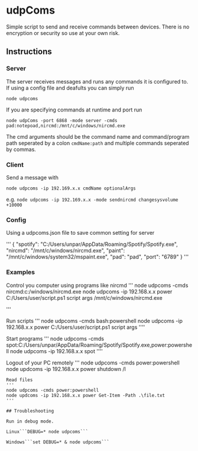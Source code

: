 # udpComs

Simple script to send and receive commands between devices. There is no encryption or security so use at your own risk.

## Instructions

### Server

The server receives messages and runs any commands it is configured to.
If using a config file and deafults you can simply run

```node udpcoms```

If you are specifying commands at runtime and port run

```node udpComs -port 6868 -mode server -cmds pad:notepoad,nircmd:/mnt/c/windows/nircmd.exe```

The cmd arguments should be the command name and command/program path seperated by a colon ```cmdName:path``` and multiple commands seperated by commas.

### Client

Send a message with

```node udpcoms -ip 192.169.x.x cmdName optionalArgs```

e.g.
```node udpcoms -ip 192.169.x.x -mode sendnircmd changesysvolume +10000```

### Config

Using a udpcoms.json file to save common setting for server

'''
{
  "spotify": "C:/Users/unpar/AppData/Roaming/Spotify/Spotify.exe",
  "nircmd": "/mnt/c/windows/nircmd.exe",
  "paint": "/mnt/c/windows/system32/mspaint.exe",
  "pad": "pad",
  "port": "6789"
}
'''

### Examples

Control you computer using programs like nircmd
'''
node udpcoms -cmds nircmd:c:/windows/nircmd.exe
node udpcoms -ip 192.168.x.x power C:/Users/user/script.ps1 script args /mnt/c/windows/nircmd.exe

'''

Run scripts
'''
node udpcoms -cmds bash:powershell
node udpcoms -ip 192.168.x.x power C:/Users/user/script.ps1 script args
''''

Start programs
'''
node udpcoms -cmds spot:C:/Users/unpar/AppData/Roaming/Spotify/Spotify.exe,power:powershell
node udpcoms -ip 192.168.x.x spot
''''

Logout of your PC remotely
'''
node udpcoms -cmds power:powershell
node updcoms -ip 192.168.x.x power shutdown /l

```
Read files
'''
node udpcoms -cmds power:powershell
node updcoms -ip 192.168.x.x power Get-Item -Path .\file.txt
'''

## Troubleshooting

Run in debug mode.

Linux```DEBUG=* node udpcoms```

Windows```set DEBUG=* & node udpcoms```
